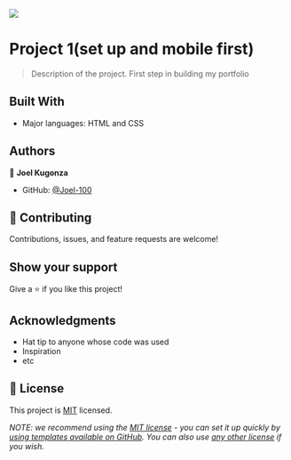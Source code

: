 ![](https://img.shields.io/badge/Microverse-blueviolet)

# Project 1(set up and mobile first)

> Description of the project.
First step in building my portfolio

## Built With

- Major languages: HTML and CSS

## Authors

👤 **Joel Kugonza**

- GitHub: [@Joel-100](https://github.com/Joel-100)

## 🤝 Contributing

Contributions, issues, and feature requests are welcome!

## Show your support

Give a ⭐️ if you like this project!

## Acknowledgments

- Hat tip to anyone whose code was used
- Inspiration
- etc

## 📝 License

This project is [MIT](./LICENSE) licensed.

_NOTE: we recommend using the [MIT license](https://choosealicense.com/licenses/mit/) - you can set it up quickly by [using templates available on GitHub](https://docs.github.com/en/communities/setting-up-your-project-for-healthy-contributions/adding-a-license-to-a-repository). You can also use [any other license](https://choosealicense.com/licenses/) if you wish._